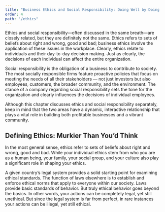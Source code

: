 ```yaml
---
title: "Business Ethics and Social Responsibility: Doing Well by Doing Good"
order: 4
path: "/ethics"
---
```


Ethics and social responsibility—often discussed in the same breath—are closely related, but they are definitely not the same. Ethics refers to sets of beliefs about right and wrong, good and bad; business ethics involve the application of these issues in the workplace. Clearly, ethics relate to individuals and their day-to-day decision making. Just as clearly, the decisions of each individual can affect the entire organization.

Social responsibility is the obligation of a business to contribute to society. The most socially responsible firms feature proactive policies that focus on meeting the needs of all their stakeholders — not just investors but also employees, customers, the broader community, and the environment. The stance of a company regarding social responsibility sets the tone for the organization and clearly influences the decisions of individual employees.

Although this chapter discusses ethics and social responsibility separately, keep in mind that the two areas have a dynamic, interactive relationship that plays a vital role in building both profitable businesses and a vibrant community.

## Defining Ethics: Murkier Than You’d Think

In the most general sense, ethics refer to sets of beliefs about right and wrong, good and bad. While your individual ethics stem from who you are as a human being, your family, your social group, and your culture also play a significant role in shaping your ethics.

A given country’s legal system provides a solid starting point for examining ethical standards. The function of laws elsewhere is to establish and enforce ethical norms that apply to everyone within our society. Laws provide basic standards of behavior. But truly ethical behavior goes beyond the basics. In other words, your actions can be completely legal, yet still unethical. But since the legal system is far from perfect, in rare instances your actions can be illegal, yet still ethical.